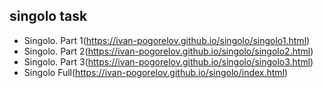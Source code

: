 ## singolo task

- Singolo. Part 1(https://ivan-pogorelov.github.io/singolo/singolo1.html)
- Singolo. Part 2(https://ivan-pogorelov.github.io/singolo/singolo2.html)
- Singolo. Part 3(https://ivan-pogorelov.github.io/singolo/singolo3.html)
- Singolo Full(https://ivan-pogorelov.github.io/singolo/index.html)
